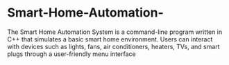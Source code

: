 # Smart-Home-Automation-
The Smart Home Automation System is a command-line program written in C++ that simulates a  basic smart home environment. Users can interact with devices such as lights, fans, air  conditioners, heaters, TVs, and smart plugs through a user-friendly menu interface
